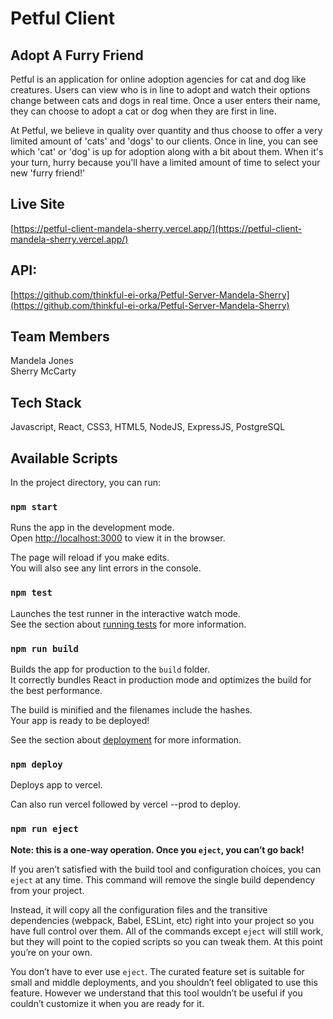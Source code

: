 # Petful Client

## Adopt A Furry Friend

Petful is an application for online adoption agencies for cat and dog like creatures. Users can view who is in line to adopt and watch their options change between cats and dogs in real time. Once a user enters their name, they can choose to adopt a cat or dog when they are first in line. 

At Petful, we believe in quality over quantity and thus choose to offer a very limited amount of 'cats' and 'dogs' to our clients. Once in line, you can see which 'cat' or 'dog' is up for adoption along with a bit about them. When it's your turn, hurry because you'll have a limited amount of time to select your new 'furry friend!'

## Live Site

[https://petful-client-mandela-sherry.vercel.app/](https://petful-client-mandela-sherry.vercel.app/)

## API:
[https://github.com/thinkful-ei-orka/Petful-Server-Mandela-Sherry](https://github.com/thinkful-ei-orka/Petful-Server-Mandela-Sherry)   

## Team Members
Mandela Jones<br />
Sherry McCarty

## Tech Stack

Javascript, React, CSS3, HTML5, NodeJS, ExpressJS, PostgreSQL

## Available Scripts

In the project directory, you can run:

### `npm start`

Runs the app in the development mode.<br />
Open [http://localhost:3000](http://localhost:3000) to view it in the browser.

The page will reload if you make edits.<br />
You will also see any lint errors in the console.

### `npm test`

Launches the test runner in the interactive watch mode.<br />
See the section about [running tests](https://facebook.github.io/create-react-app/docs/running-tests) for more information.

### `npm run build`

Builds the app for production to the `build` folder.<br />
It correctly bundles React in production mode and optimizes the build for the best performance.

The build is minified and the filenames include the hashes.<br />
Your app is ready to be deployed!

See the section about [deployment](https://facebook.github.io/create-react-app/docs/deployment) for more information.

### `npm deploy`

Deploys app to vercel.

Can also run vercel followed by vercel --prod to deploy.

### `npm run eject`

**Note: this is a one-way operation. Once you `eject`, you can’t go back!**

If you aren’t satisfied with the build tool and configuration choices, you can `eject` at any time. This command will remove the single build dependency from your project.

Instead, it will copy all the configuration files and the transitive dependencies (webpack, Babel, ESLint, etc) right into your project so you have full control over them. All of the commands except `eject` will still work, but they will point to the copied scripts so you can tweak them. At this point you’re on your own.

You don’t have to ever use `eject`. The curated feature set is suitable for small and middle deployments, and you shouldn’t feel obligated to use this feature. However we understand that this tool wouldn’t be useful if you couldn’t customize it when you are ready for it.
